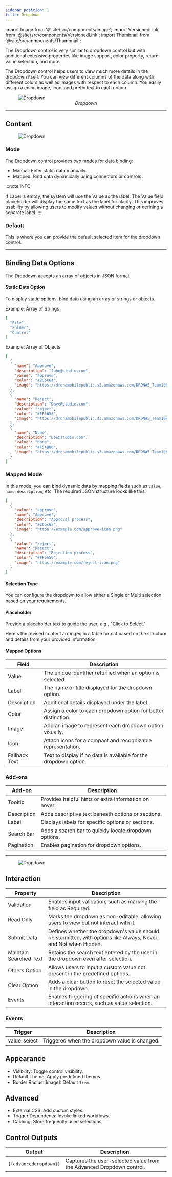 ```yaml
---
sidebar_position: 1
title: Dropdown
---
```


import Image from '@site/src/components/Image';
import VersionedLink from '@site/src/components/VersionedLink';
import Thumbnail from '@site/src/components/Thumbnail';

The Dropdown control is very similar to dropdown control but with additional extensive properties like image support, color property, return value selection, and more.

The Dropdown control helps users to view much more details in the dropdown itself. You can view different columns of the data along with different colors as well as images with respect to each column. You easily assign a color, image, icon, and prefix text to each option.  

<figure>  
  <img src="/img/reference/controls/adv-dropdown/preview.png" alt="Dropdown" />  
  <figcaption align="center"><i>Dropdown</i></figcaption>  
</figure>  

---

## Content  

<figure>  
  <img src="/img/reference/controls/adv-dropdown/content.jpg" alt="Dropdown" />  
</figure> 

### Mode
The Dropdown control provides two modes for data binding:  
- Manual: Enter static data manually.  
- Mapped: Bind data dynamically using connectors or controls.  

:::note INFO

If Label is empty, the system will use the Value as the label. The Value field placeholder will display the same text as the label for clarity. This  improves usability by allowing users to modify values without changing or defining a separate label.
:::

### Default

This is where you can provide the default selected item for the dropdown control. 

---

## Binding Data Options  

The Dropdown accepts an array of objects in JSON format.  

#### Static Data Option  

To display static options, bind data using an array of strings or objects.  

Example: Array of Strings  

```json  
[  
  "File",  
  "Folder",  
  "Control"  
]  
```  

Example: Array of Objects  

```json  
[  
  {  
    "name": "Approve",  
    "description": "John@studio.com",  
    "value": "approve",  
    "color": "#26bc6a",  
    "image": "https://dronamobilepublic.s3.amazonaws.com/DRONA5_Team108/content/app/images/public/Tick_c5Abe.svg"  
  },  
  {  
    "name": "Reject",  
    "description": "Dave@studio.com",  
    "value": "reject",  
    "color": "#FF5656",  
    "image": "https://dronamobilepublic.s3.amazonaws.com/DRONA5_Team108/content/app/images/public/Close_jCmgk.svg"  
  },  
  {  
    "name": "None",  
    "description": "Doe@studio.com",  
    "value": "none",  
    "color": "#F5AB00",  
    "image": "https://dronamobilepublic.s3.amazonaws.com/DRONA5_Team108/content/app/images/public/Info_BCFfd.svg"  
  }  
]  
```  


### Mapped Mode  
In this mode, you can bind dynamic data by mapping fields such as `value`, `name`, `description`, etc. The required JSON structure looks like this:  

```json  
[  
  {  
    "value": "approve",  
    "name": "Approve",  
    "description": "Approval process",  
    "color": "#26bc6a",  
    "image": "https://example.com/approve-icon.png"  
  },  
  {  
    "value": "reject",  
    "name": "Reject",  
    "description": "Rejection process",  
    "color": "#FF5656",  
    "image": "https://example.com/reject-icon.png"  
  }  
]  
```  

#### Selection Type  
You can configure the dropdown to allow either a Single or Multi selection based on your requirements.  

#### Placeholder  
Provide a placeholder text to guide the user, e.g., "Click to Select."  

Here's the revised content arranged in a table format based on the structure and details from your provided information:



#### Mapped Options

| Field           | Description                                                                                         |
|------------------|-----------------------------------------------------------------------------------------------------|
| Value        | The unique identifier returned when an option is selected.                                          |
| Label        | The name or title displayed for the dropdown option.                                                |
| Description  | Additional details displayed under the label.                                                       |
| Color        | Assign a color to each dropdown option for better distinction.                                       |
| Image        | Add an image to represent each dropdown option visually.                                             |
| Icon         | Attach icons for a compact and recognizable representation.                                          |
| Fallback Text| Text to display if no data is available for the dropdown option.                                     |





### Add-ons  

| Add-on       | Description                                                                                                 |  
|--------------|-----------------------------------------------------------------------------------------------------------|  
| Tooltip      | Provides helpful hints or extra information on hover.                                                     |  
| Description  | Adds descriptive text beneath options or sections.                                                        |  
| Label        | Displays labels for specific options or sections.                                                         |  
| Search Bar   | Adds a search bar to quickly locate dropdown options.                                                     |  
| Pagination   | Enables pagination for dropdown options.                                                                  |  

---

<figure>  
  <img src="/img/reference/controls/adv-dropdown/content.jpg" alt="Dropdown" />  
</figure> 

## Interaction  


| Property                | Description                                                                                   |
|-------------------------|-----------------------------------------------------------------------------------------------|
| Validation          | Enables input validation, such as marking the field as Required.                         |
| Read Only           | Marks the dropdown as non-editable, allowing users to view but not interact with it.          |
| Submit Data         | Defines whether the dropdown's value should be submitted, with options like Always, Never, and Not when Hidden.       |
| Maintain Searched Text | Retains the search text entered by the user in the dropdown even after selection.             |
| Others Option       | Allows users to input a custom value not present in the predefined options.                   |
| Clear Option        | Adds a clear button to reset the selected value in the dropdown.                              |
| Events              | Enables triggering of specific actions when an interaction occurs, such as value selection.   |


### Events  

| Trigger       | Description                                                                                                     |  
|---------------|---------------------------------------------------------------------------------------------------------------|  
| value_select  | Triggered when the dropdown value is changed.                                                                  |  



## Appearance  

- Visibility: Toggle control visibility.  
- Default Theme: Apply predefined themes.  
- Border Radius (Image): Default `1rem`.  



## Advanced  

- External CSS: Add custom styles.  
- Trigger Dependents: Invoke linked workflows.  
- Caching: Store frequently used selections.  



## Control Outputs  

| Output             | Description                                                                                           |  
|--------------------|-------------------------------------------------------------------------------------------------------|  
| `{{advanceddropdown}}` | Captures the user-selected value from the Advanced Dropdown control.                               |  

